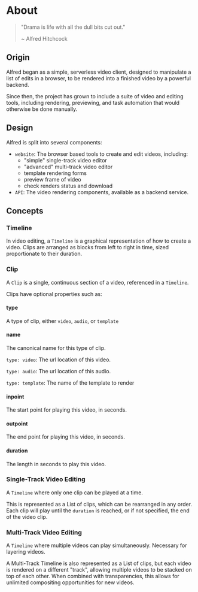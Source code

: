 # About
> "Drama is life with all the dull bits cut out."
>
> ~ Alfred Hitchcock

## Origin
Alfred began as a simple, serverless video client, designed to manipulate a list of edits in a browser, to be rendered into a finished video by a powerful backend.

Since then, the project has grown to include a suite of video and editing tools, including rendering, previewing, and task automation that would otherwise be done manually.

## Design

Alfred is split into several components:

- `website`: The browser based tools to create and edit videos, including:
    - "simple" single-track video editor
    - "advanced" multi-track video editor
    - template rendering forms
    - preview frame of video
    - check renders status and download
- `API`: The video rendering components, available as a backend service.

## Concepts
### Timeline
In video editing, a `Timeline` is a graphical representation of how to create a video. Clips are arranged as blocks from left to right in time, sized proportionate to their duration.

### Clip
A `Clip` is a single, continuous section of a video, referenced in a `Timeline`. 

Clips have optional properties such as:

#### type
A type of clip, either `video`, `audio`, or `template`

#### name
The canonical name for this type of clip.

`type: video`: The url location of this video.

`type: audio`: The url location of this audio.

`type: template`: The name of the template to render

#### inpoint
The start point for playing this video, in seconds.

#### outpoint
The end point for playing this video, in seconds.

#### duration
The length in seconds to play this video.


### Single-Track Video Editing
A `Timeline` where only one clip can be played at a time. 

This is represented as a List of clips, which can be rearranged in any order. Each clip will play until the `duration` is reached, or if not specified, the end of the video clip.

### Multi-Track Video Editing
A `Timeline` where multiple videos can play simultaneously. Necessary for layering videos.

A Multi-Track Timeline is also represented as a List of clips, but each video is rendered on a different "track", allowing multiple videos to be stacked on top of each other. When combined with transparencies, this allows for unlimited compositing opportunities for new videos.

